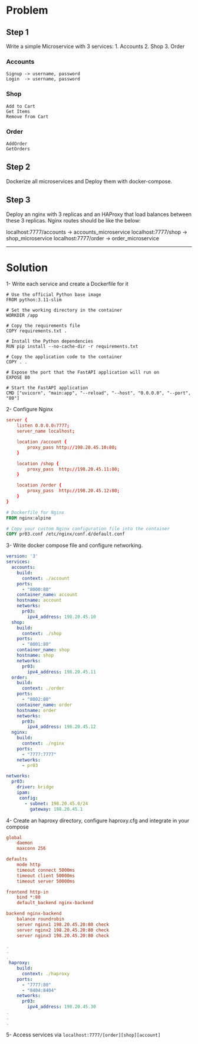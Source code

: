 # Problem

## Step 1
Write a simple Microservice with 3 services: 1. Accounts 2. Shop 3. Order

### Accounts
    Signup -> username, password
    Login  -> username, password
### Shop
    Add to Cart
    Get Items
    Remove from Cart
### Order
    AddOrder
    GetOrders


## Step 2
Dockerize all microservices and Deploy them with docker-compose.

## Step 3
Deploy an nginx with 3 replicas and an HAProxy that load balances between these 3 replicas.
Nginx routes should be like the below:

localhost:7777/accounts -> accounts_microservice
localhost:7777/shop -> shop_microservice
localhost:7777/order -> order_microservice

------
# Solution

1- Write each service and create a Dockerfile for it
```
# Use the official Python base image
FROM python:3.11-slim

# Set the working directory in the container
WORKDIR /app

# Copy the requirements file
COPY requirements.txt .

# Install the Python dependencies
RUN pip install --no-cache-dir -r requirements.txt

# Copy the application code to the container
COPY . .

# Expose the port that the FastAPI application will run on
EXPOSE 80

# Start the FastAPI application
CMD ["uvicorn", "main:app", "--reload", "--host", "0.0.0.0", "--port", "80"]
```

2- Configure Nginx 
```pr03.conf
server {
    listen 0.0.0.0:7777;
    server_name localhost;

    location /account {
        proxy_pass http://198.20.45.10:80;  
    }

    location /shop {
        proxy_pass  http://198.20.45.11:80;  
    }

    location /order {
        proxy_pass  http://198.20.45.12:80; 
    }
}


```
```Dockerfile
# Dockerfile for Nginx
FROM nginx:alpine

# Copy your custom Nginx configuration file into the container
COPY pr03.conf /etc/nginx/conf.d/default.conf

```

3- Write docker compose file and configure networking.
```docker-compose.yml
version: '3'
services:
  accounts:
    build:
      context: ./account
    ports:
      - "8000:80"
    container_name: account
    hostname: account
    networks:
      pr03:
        ipv4_address: 198.20.45.10
  shop:
    build:
      context: ./shop
    ports:
      - "8001:80"
    container_name: shop
    hostname: shop
    networks:
      pr03:
        ipv4_address: 198.20.45.11
  order:
    build:
      context: ./order
    ports:
      - "8002:80"
    container_name: order
    hostname: order
    networks:
      pr03:
        ipv4_address: 198.20.45.12
  nginx:
    build:
      context: ./nginx
    ports:
      - "7777:7777"
    networks:
      - pr03

networks:
  pr03:
    driver: bridge
    ipam:
     config:
       - subnet: 198.20.45.0/24
         gateway: 198.20.45.1
```

4- Create an haproxy directory, configure haproxy.cfg and integrate in your compose
```haproxy.cfg
global
    daemon
    maxconn 256

defaults
    mode http
    timeout connect 5000ms
    timeout client 50000ms
    timeout server 50000ms

frontend http-in
    bind *:80
    default_backend nginx-backend

backend nginx-backend
    balance roundrobin
    server nginx1 198.20.45.20:80 check
    server nginx2 198.20.45.20:80 check
    server nginx3 198.20.45.20:80 check

```

```docker-compose.yml
.
.
.
 haproxy:
    build:
      context: ./haproxy
    ports:
      - "7777:80"
      - "8404:8404"
    networks:
      pr03:
        ipv4_address: 198.20.45.30
.
.
.
```

5- Access services via ```localhost:7777/[order][shop][account]```